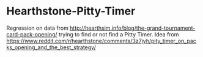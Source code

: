 # Hearthstone-Pitty-Timer
Regression on data from http://hearthsim.info/blog/the-grand-tournament-card-pack-opening/ trying to find or not find a Pitty Timer. Idea from https://www.reddit.com/r/hearthstone/comments/3z7jyh/pity_timer_on_packs_opening_and_the_best_strategy/ 
